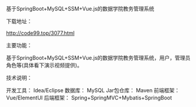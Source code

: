 基于SpringBoot+MySQL+SSM+Vue.js的数据学院教务管理系统

 

下载地址：

 

http://code99.top/3077.html

 

主要功能：

基于SpringBoot+MySQL+SSM+Vue.js的数据学院教务管理系统，用户，管理员角色等(具体看下演示视频提供)。

 

技术说明：

开发工具： Idea/Eclipse
数据库： MySQL
Jar包仓库： Maven
前端框架： Vue/ElementUI
后端框架： Spring+SpringMVC+Mybatis+SpringBoot
